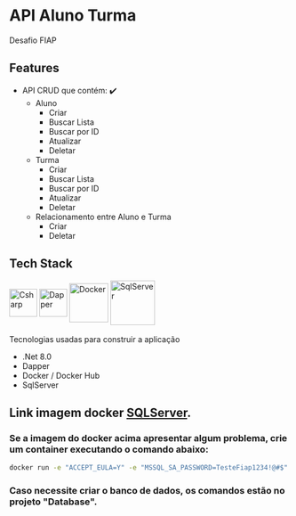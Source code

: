 # 	API Aluno Turma

Desafio FIAP

## Features

- API CRUD que contém: :heavy_check_mark:
  - Aluno
    - Criar
    - Buscar Lista
    - Buscar por ID
    - Atualizar
    - Deletar
  - Turma
    - Criar
    - Buscar Lista
    - Buscar por ID
    - Atualizar
    - Deletar
  - Relacionamento entre Aluno e Turma
    - Criar
    - Deletar

## Tech Stack

<div style="display: inline_block">
    <img align="center" alt="Csharp" height="50" width="50" src="https://cdn.jsdelivr.net/gh/devicons/devicon/icons/csharp/csharp-original.svg">
    <img align="center" alt="Dapper" height="50" width="50" src="https://api.nuget.org/v3-flatcontainer/dapper/2.1.35/icon">
    <img align="center" alt="Docker" height="70" width="70" src="https://cdn.jsdelivr.net/gh/devicons/devicon/icons/docker/docker-original.svg" />
    <img align="center" alt="SqlServer" height="80" width="80" src="https://encrypted-tbn0.gstatic.com/images?q=tbn:ANd9GcRlNgLHpZ13cUUijowdXzk3Z9x-nTh6G-_KZWdzVoDuOg&s" />  
</div>
<br>
Tecnologias usadas para construir a aplicação

- .Net 8.0
- Dapper
- Docker / Docker Hub
- SqlServer

## Link imagem docker <a href="https://hub.docker.com/repository/docker/evandroborzi/sqlserver/general">SQLServer</a>.
### Se a imagem do docker acima apresentar algum problema, crie um container executando o comando abaixo:
```bash
docker run -e "ACCEPT_EULA=Y" -e "MSSQL_SA_PASSWORD=TesteFiap1234!@#$" -p 1433:1433 -d mcr.microsoft.com/mssql/server:2019-CU14-ubuntu-20.04
```
### Caso necessite criar o banco de dados, os comandos estão no projeto "Database".

